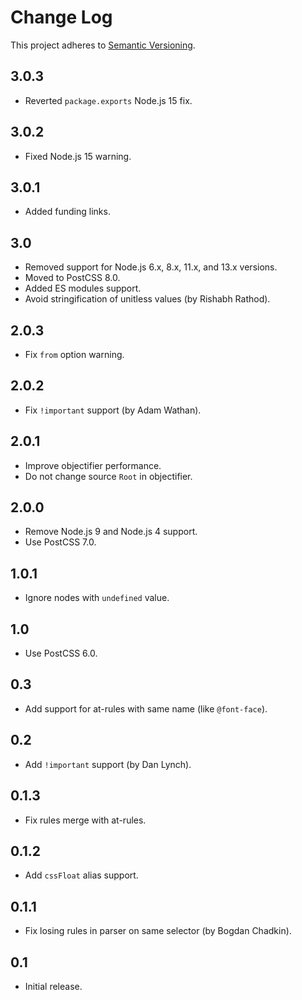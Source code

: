 # Change Log
This project adheres to [Semantic Versioning](http://semver.org/).

## 3.0.3
* Reverted `package.exports` Node.js 15 fix.

## 3.0.2
* Fixed Node.js 15 warning.

## 3.0.1
* Added funding links.

## 3.0
* Removed support for Node.js 6.x, 8.x, 11.x, and 13.x versions.
* Moved to PostCSS 8.0.
* Added ES modules support.
* Avoid stringification of unitless values (by Rishabh Rathod).

## 2.0.3
* Fix `from` option warning.

## 2.0.2
* Fix `!important` support (by Adam Wathan).

## 2.0.1
* Improve objectifier performance.
* Do not change source `Root` in objectifier.

## 2.0.0
* Remove Node.js 9 and Node.js 4 support.
* Use PostCSS 7.0.

## 1.0.1
* Ignore nodes with `undefined` value.

## 1.0
* Use PostCSS 6.0.

## 0.3
* Add support for at-rules with same name (like `@font-face`).

## 0.2
* Add `!important` support (by Dan Lynch).

## 0.1.3
* Fix rules merge with at-rules.

## 0.1.2
* Add `cssFloat` alias support.

## 0.1.1
* Fix losing rules in parser on same selector (by Bogdan Chadkin).

## 0.1
* Initial release.
